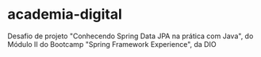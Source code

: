 # academia-digital
Desafio de projeto "Conhecendo Spring Data JPA na prática com Java", do Módulo II do Bootcamp "Spring Framework Experience", da DIO
